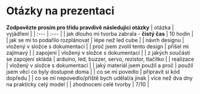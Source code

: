 # Otázky na prezentaci
**Zodpovězte prosím pro třídu pravdivě následující otázky**
| otázka | vyjádření |
| :--- | :--- |
| jak dlouho mi tvorba zabrala - **čistý čas** | 10 hodin |
| jak se mi to podařilo rozplánovat | lépe než led cube |
| návrh designu | vložený v složce s dokumentací |
| proč jsem zvolil tento design | přišel mi zajímavý |
| zapojení | vložený v složce s dokumentací |
| z jakých součástí se zapojení skládá | arduino, led, buzzer, servo, rezistor, tlačítko |
| realizace | vložený v složce s dokumentací |
| jaký materiál jsem použil a proč | použil jsem věci co byly dostupné doma |
| co se mi povedlo | připravit si kód dopředu |
| co se mi nepovedlo/příště bych udělal/a jinak | více než dva dny na prakticky celý model |
| zhodnocení celé tvorby | 7/10 |